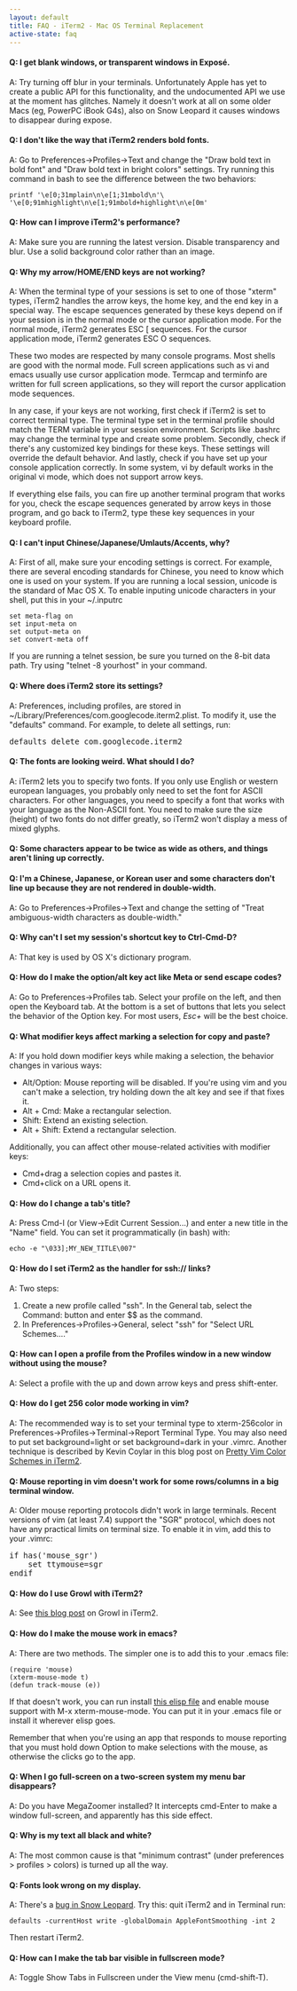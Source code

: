 ```yaml
---
layout: default
title: FAQ - iTerm2 - Mac OS Terminal Replacement
active-state: faq
---
```


#### Q: I get blank windows, or transparent windows in Exposé.
A: Try turning off blur in your terminals. Unfortunately Apple has yet to create a public API for this functionality, and the undocumented API we use at the moment has glitches. Namely it doesn't work at all on some older Macs (eg, PowerPC iBook G4s), also on Snow Leopard it causes windows to disappear during expose.

#### Q: I don't like the way that iTerm2 renders bold fonts.
A: Go to Preferences->Profiles->Text and change the "Draw bold text in bold font" and "Draw bold text in bright colors" settings. Try running this command in bash to see the difference between the two behaviors:

    printf '\e[0;31mplain\n\e[1;31mbold\n'\
    '\e[0;91mhighlight\n\e[1;91mbold+highlight\n\e[0m'


#### Q: How can I improve iTerm2's performance?
A: Make sure you are running the latest version. Disable transparency and blur. Use a solid background color rather than an image.

#### Q: Why my arrow/HOME/END keys are not working?
A: When the terminal type of your sessions is set to one of those "xterm" types, iTerm2 handles the arrow keys, the home key, and the end key in a special way. The escape sequences generated by these keys depend on if your session is in the normal mode or the cursor application mode. For the normal mode, iTerm2 generates ESC [ sequences. For the cursor application mode, iTerm2 generates ESC O sequences.

These two modes are respected by many console programs. Most shells are good with the normal mode. Full screen applications such as vi and emacs usually use cursor application mode. Termcap and terminfo are written for full screen applications, so they will report the cursor application mode sequences.

In any case, if your keys are not working, first check if iTerm2 is set to correct terminal type. The terminal type set in the terminal profile should match the TERM variable in your session environment. Scripts like .bashrc may change the terminal type and create some problem. Secondly, check if there's any customized key bindings for these keys. These settings will override the default behavior. And lastly, check if you have set up your console application correctly. In some system, vi by default works in the original vi mode, which does not support arrow keys.

If everything else fails, you can fire up another terminal program that works for you, check the escape sequences generated by arrow keys in those program, and go back to iTerm2, type these key sequences in your keyboard profile.

#### Q: I can't input Chinese/Japanese/Umlauts/Accents, why?
A: First of all, make sure your encoding settings is correct. For example, there are several encoding standards for Chinese, you need to know which one is used on your system. If you are running a local session, unicode is the standard of Mac OS X. To enable inputing unicode characters in your shell, put this in your ~/.inputrc

    set meta-flag on
    set input-meta on
    set output-meta on
    set convert-meta off

If you are running a telnet session, be sure you turned on the 8-bit data path. Try using "telnet -8 yourhost" in your command.

#### Q: Where does iTerm2 store its settings?
A: Preferences, including profiles, are stored in ~/Library/Preferences/com.googlecode.iterm2.plist. To modify it, use the "defaults" command. For example, to delete all settings, run:
<pre>
defaults delete com.googlecode.iterm2
</pre>

#### Q: The fonts are looking weird. What should I do?
A: iTerm2 lets you to specify two fonts. If you only use English or western european languages, you probably only need to set the font for ASCII characters. For other languages, you need to specify a font that works with your language as the Non-ASCII font. You need to make sure the size (height) of two fonts do not differ greatly, so iTerm2 won't display a mess of mixed glyphs.

#### Q: Some characters appear to be twice as wide as others, and things aren't lining up correctly.
#### Q: I'm a Chinese, Japanese, or Korean user and some characters don't line up because they are not rendered in double-width.
A: Go to Preferences->Profiles->Text and change the setting of "Treat ambiguous-width characters as double-width."

#### Q: Why can't I set my session's shortcut key to Ctrl-Cmd-D?
A: That key is used by OS X's dictionary program.

#### Q: How do I make the option/alt key act like Meta or send escape codes?
A: Go to Preferences->Profiles tab. Select your profile on the left, and then open the Keyboard tab. At the bottom is a set of buttons that lets you select the behavior of the Option key. For most users, <i>Esc+</i> will be the best choice.

#### Q: What modifier keys affect marking a selection for copy and paste?
A: If you hold down modifier keys while making a selection, the behavior changes in various ways:

  * Alt/Option: Mouse reporting will be disabled. If you're using vim and you can't make a selection, try holding down the alt key and see if that fixes it.
  * Alt + Cmd: Make a rectangular selection.
  * Shift: Extend an existing selection.
  * Alt + Shift: Extend a rectangular selection.

Additionally, you can affect other mouse-related activities with modifier keys:

  * Cmd+drag a selection copies and pastes it.
  * Cmd+click on a URL opens it.

#### Q: How do I change a tab's title?
A: Press Cmd-I (or View->Edit Current Session...) and enter a new title in the "Name" field. You can set it programmatically (in bash) with:

    echo -e "\033];MY_NEW_TITLE\007"


#### Q: How do I set iTerm2 as the handler for ssh:// links?
A: Two steps:

1. Create a new profile called "ssh". In the General tab, select the Command: button and enter $$ as the command.
2. In Preferences->Profiles->General, select "ssh" for "Select URL Schemes...."


#### Q: How can I open a profile from the Profiles window in a new window without using the mouse?
A: Select a profile with the up and down arrow keys and press shift-enter.

#### Q: How do I get 256 color mode working in vim?
A: The recommended way is to set your terminal type to xterm-256color in Preferences->Profiles->Terminal->Report Terminal Type. You may also need to put set background=light or set background=dark in your .vimrc. Another technique is described by Kevin Coylar in this blog post on <a href="http://kevin.colyar.net/2011/01/pretty-vim-color-schemes-in-iterm2/?utm_source=rss&utm_medium=rss&utm_campaign=pretty-vim-color-schemes-in-iterm2">Pretty Vim Color Schemes in iTerm2</a>.

#### Q: Mouse reporting in vim doesn't work for some rows/columns in a big terminal window.
A: Older mouse reporting protocols didn't work in large terminals. Recent versions of vim (at least 7.4) support the "SGR" protocol, which does not have any practical limits on terminal size. To enable it in vim, add this to your .vimrc:
<pre>
if has('mouse_sgr')
    set ttymouse=sgr
endif
</pre>

#### Q: How do I use Growl with iTerm2?
A: See <a href="http://aming-blog.blogspot.com/2011/01/growl-notification-from-iterm-2.html">this blog post</a> on Growl in iTerm2.

#### Q: How do I make the mouse work in emacs?
A: There are two methods. The simpler one is to add this to your .emacs file:

    (require 'mouse)
    (xterm-mouse-mode t)
    (defun track-mouse (e))

If that doesn't work, you can run install <a href="http://colas.nahaboo.net/mouse-wheel-scroll/mwheel.el">this elisp file</a> and enable mouse support with M-x xterm-mouse-mode. You can put it in your .emacs file or install it wherever elisp goes.

Remember that when you're using an app that responds to mouse reporting that you must hold down Option to make selections with the mouse, as otherwise the clicks go to the app.

#### Q: When I go full-screen on a two-screen system my menu bar disappears?
A: Do you have MegaZoomer installed? It intercepts cmd-Enter to make a window full-screen, and apparently has this side effect.

#### Q: Why is my text all black and white?
A: The most common cause is that "minimum contrast" (under preferences > profiles > colors) is turned up all the way.

#### Q: Fonts look wrong on my display.
A: There's a <a href="http://hints.macworld.com/article.php?story=20090828224632809">bug in Snow Leopard</a>. Try this: quit iTerm2 and in Terminal run:

    defaults -currentHost write -globalDomain AppleFontSmoothing -int 2

Then restart iTerm2.

#### Q: How can I make the tab bar visible in fullscreen mode?
A: Toggle Show Tabs in Fullscreen under the View menu (cmd-shift-T).

